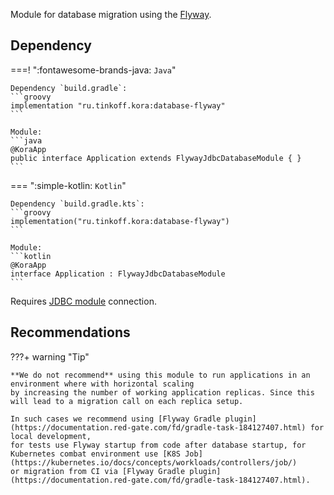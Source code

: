 Module for database migration using the [Flyway](https://documentation.red-gate.com/fd).

## Dependency

===! ":fontawesome-brands-java: `Java`"

    Dependency `build.gradle`:
    ```groovy
    implementation "ru.tinkoff.kora:database-flyway"
    ```

    Module:
    ```java
    @KoraApp
    public interface Application extends FlywayJdbcDatabaseModule { }
    ```

=== ":simple-kotlin: `Kotlin`"

    Dependency `build.gradle.kts`:
    ```groovy
    implementation("ru.tinkoff.kora:database-flyway")
    ```

    Module:
    ```kotlin
    @KoraApp
    interface Application : FlywayJdbcDatabaseModule
    ```

Requires [JDBC module](database-jdbc.md) connection.

## Recommendations

???+ warning "Tip"

    **We do not recommend** using this module to run applications in an environment where with horizontal scaling 
    by increasing the number of working application replicas. Since this will lead to a migration call on each replica setup.

    In such cases we recommend using [Flyway Gradle plugin](https://documentation.red-gate.com/fd/gradle-task-184127407.html) for local development,
    for tests use Flyway startup from code after database startup, for Kubernetes combat environment use [K8S Job](https://kubernetes.io/docs/concepts/workloads/controllers/job/)
    or migration from CI via [Flyway Gradle plugin](https://documentation.red-gate.com/fd/gradle-task-184127407.html).
